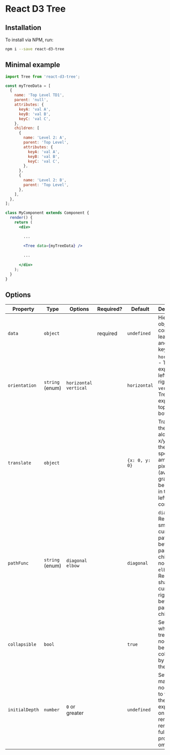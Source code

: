 # React D3 Tree

## Installation
To install via NPM, run:
```bash
npm i --save react-d3-tree
```

## Minimal example
```jsx
import Tree from 'react-d3-tree';

const myTreeData = [
  {
    name: 'Top Level TD1',
    parent: 'null',
    attributes: {
      keyA: 'val A',
      keyB: 'val B',
      keyC: 'val C',
    },
    children: [
      {
        name: 'Level 2: A',
        parent: 'Top Level',
        attributes: {
          keyA: 'val A',
          keyB: 'val B',
          keyC: 'val C',
        },
      },
      {
        name: 'Level 2: B',
        parent: 'Top Level',
      },
    ],
  },
];

class MyComponent extends Component {
  render() {
    return (
      <div>
      
        ...
      
        <Tree data={myTreeData} />
        
        ...
        
      </div>
    );
  }
}
```

## Options
| Property       | Type            | Options                 | Required? | Default        | Description                                                                                                                                     |
|----------------|-----------------|-------------------------|-----------|----------------|-------------------------------------------------------------------------------------------------------------------------------------------------|
| `data`         | `object`        |                         | required  | `undefined`    | Hierarchical object; contains (at least) `name` and `parent` keys.                                                                  |
| `orientation`  | `string` (enum) | `horizontal` `vertical` |           | `horizontal`   | `horizontal` - Tree expands left-to-right. `vertical` - Tree expands top-to-bottom                                                              |
| `translate`    | `object`        |                         |           | `{x: 0, y: 0}` | Translates the graph along the x/y axis by the specified amount of pixels (avoids the graph being stuck in the top left canvas corner)          |
| `pathFunc`     | `string` (enum) | `diagonal` `elbow`      |           | `diagonal`     | `diagonal` - Renders smooth, curved paths between parent-child nodes. `elbow` - Renders sharp curves at right angles between parent-child nodes |
| `collapsible`  | `bool`          |                         |           | `true`         | Sets whether the tree's nodes can be collapsed by clicking them                                                                                 |
| `initialDepth` | `number`        | `0` or greater          |           | `undefined`    | Sets the maximum node depth to which the tree is expanded on its initial render; tree renders to full depth if prop is omitted.                   |
